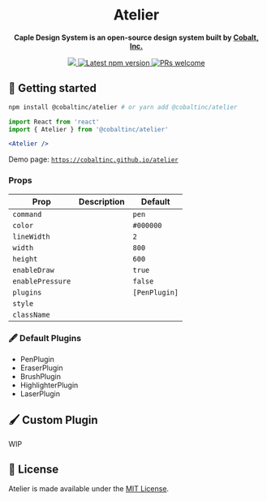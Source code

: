 <h1 align='center'>
  Atelier
</h1>

<p align="center"><strong>Caple Design System is an open-source design system built by <a href="https://cobalt.run">Cobalt, Inc.</a></strong></p>

<p align='center'>
  <a href="https://cobalt.run">
    <img src="https://badgen.net/badge/icon/Made%20by%20Cobalt?icon=https://caple-static.s3.ap-northeast-2.amazonaws.com/cobalt-badge.svg&label&color=5B69C3&labelColor=414C9A" />
  </a>
  <a href='https://www.npmjs.com/package/@cobaltinc/atelier'>
    <img src='https://img.shields.io/npm/v/@cobaltinc/atelier.svg' alt='Latest npm version'>
  </a>
  <a href="https://github.com/cobaltinc/atelier/blob/master/.github/CONTRIBUTING.md">
    <img src="https://img.shields.io/badge/PRs-welcome-brightgreen.svg" alt="PRs welcome" />
  </a>
</p>

## :rocket: Getting started

```bash
npm install @cobaltinc/atelier # or yarn add @cobaltinc/atelier
```

```jsx
import React from 'react'
import { Atelier } from '@cobaltinc/atelier'

<Atelier />
```

Demo page: [`https://cobaltinc.github.io/atelier`](https://cobaltinc.github.io/atelier)

### Props

Prop | Description | Default
---- | ----------- | -------
`command` |  | `pen`
`color` |  | `#000000`
`lineWidth` |  | `2`
`width` |  | `800`
`height` |  | `600`
`enableDraw` |  | `true`
`enablePressure` |  | `false`
`plugins` |  | `[PenPlugin]`
`style` | 
`className` | 

### 🖋️ Default Plugins
* PenPlugin
* EraserPlugin
* BrushPlugin
* HighlighterPlugin
* LaserPlugin

## 🖌️ Custom Plugin
WIP

## :page_facing_up: License

Atelier is made available under the [MIT License](./LICENSE).
